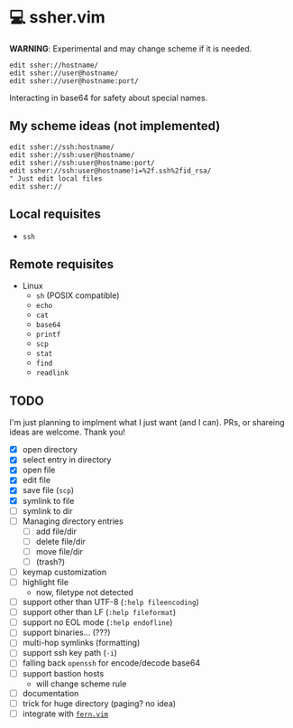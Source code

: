 # 💻 ssher.vim

**WARNING**: Experimental and may change scheme if it is needed.

```vim
edit ssher://hostname/
edit ssher://user@hostname/
edit ssher://user@hostname:port/
```

Interacting in base64 for safety about special names.

## My scheme ideas (not implemented)

```vim
edit ssher://ssh:hostname/
edit ssher://ssh:user@hostname/
edit ssher://ssh:user@hostname:port/
edit ssher://ssh:user@hostname!i=%2f.ssh%2fid_rsa/
" Just edit local files
edit ssher://
```

## Local requisites

- `ssh`

## Remote requisites

- Linux
  - `sh` (POSIX compatible)
  - `echo`
  - `cat`
  - `base64`
  - `printf`
  - `scp`
  - `stat`
  - `find`
  - `readlink`

## TODO

I'm just planning to implment what I just want (and I can).
PRs, or shareing ideas are welcome. Thank you!

- [x] open directory
- [x] select entry in directory
- [x] open file
- [x] edit file
- [x] save file (`scp`)
- [x] symlink to file
- [ ] symlink to dir
- [ ] Managing directory entries
  - [ ] add file/dir
  - [ ] delete file/dir
  - [ ] move file/dir
  - [ ] (trash?)
- [ ] keymap customization
- [ ] highlight file
  - now, filetype not detected
- [ ] support other than UTF-8 (`:help fileencoding`)
- [ ] support other than LF (`:help fileformat`)
- [ ] support no EOL mode (`:help endofline`)
- [ ] support binaries... (???)
- [ ] multi-hop symlinks (formatting)
- [ ] support ssh key path (`-i`)
- [ ] falling back `openssh` for encode/decode base64
- [ ] support bastion hosts
  - will change scheme rule
- [ ] documentation
- [ ] trick for huge directory (paging? no idea)
- [ ] integrate with [`fern.vim`](https://github.com/lambdalisue/fern.vim)
